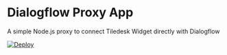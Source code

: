 # Dialogflow Proxy App
A simple Node.js proxy to connect Tiledesk Widget directly with Dialogflow

[![Deploy](https://www.herokucdn.com/deploy/button.svg)](https://heroku.com/deploy)